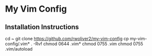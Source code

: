 # My Vim Config

## Installation Instructions

cd ~
git clone https://github.com/rwoliver2/my-vim-config
cp my-vim-config/.vim* . -Rvf
chmod 0644 .vim*
chmod 0755 .vim
chmod 0755 .vim/autoload
